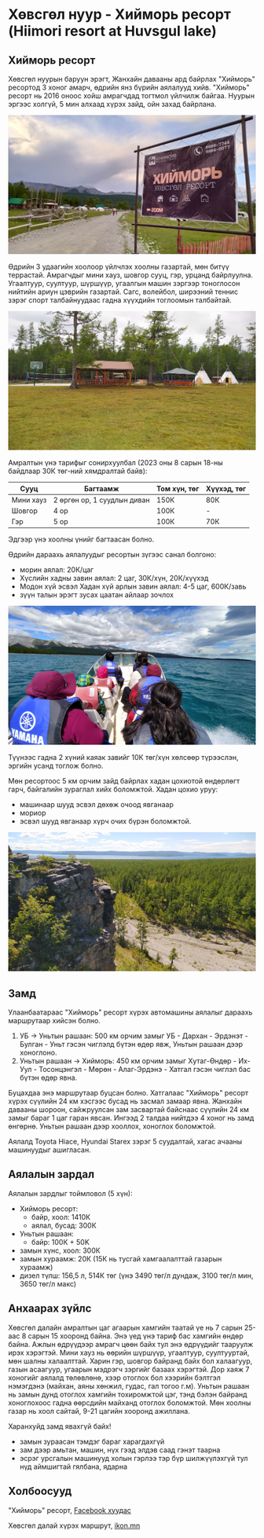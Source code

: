 # Хөвсгөл нуур - Хийморь ресорт (Hiimori resort at Huvsgul lake)

## Хийморь ресорт

Хөвсгөл нуурын баруун эрэгт, Жанхайн давааны ард байрлах "Хийморь" ресортод 3 хоног амарч, өдрийн янз бүрийн аялалууд хийв.
"Хийморь" ресорт нь 2016 оноос хойш амрагчдад тогтмол үйлчилж байгаа.
Нуурын эргээс холгүй, 5 мин алхаад хүрэх зайд, ойн захад байрлана.

!["Хийморь" ресорт](images/IMG_20230818_191448.jpg)

Өдрийн 3 удаагийн хоолоор үйлчлэх хоолны газартай, мөн битүү террастай.
Амрагчдыг мини хауз, шовгор сууц, гэр, урцанд байрлуулна.
Угаалтуур, суултуур, шүршүүр, угаалгын машин зэргээр тоноглосон нийтийн ариун цэврийн газартай.
Сагс, волейбол, ширээний теннис зэрэг спорт талбайнуудаас гадна хүүхдийн тоглоомын талбайтай.

![Тоглоомын талбай](images/IMG_20230820_095941.jpg)

Амралтын үнэ тарифыг сонирхуулбал (2023 оны 8 сарын 18-ны байдлаар 30К төг-ний хямдралтай байв):

| Сууц | Багтаамж  | Том хүн, төг | Хүүхэд, төг |
| --- | --- | --- | --- |
| Мини хауз | 2 өргөн ор, 1 суудлын диван | 150К | 80К |
| Шовгор | 4 ор | 100К | - |
| Гэр | 5 ор | 100К | 70К |

Эдгээр үнэ хоолны үнийг багтаасан болно.

Өдрийн дараахь аялалуудыг ресортын зүгээс санал болгоно:
- морин аялал: 20К/цаг
- Хүслийн хадны завин аялал: 2 цаг, 30К/хүн, 20К/хүүхэд
- Модон хүй эсвэл Хадан хүй арлын завин аялал: 4-5 цаг, 600К/завь
- зүүн талын эрэгт зусах цаатан айлаар зочлох

![Хүслийн хадны завин аялал](images/IMG_20230818_123607.jpg)

Түүнээс гадна 2 хүний каяак завийг 10К төг/хүн хөлсөөр түрээслэн, эргийн усанд тоглож болно.

Мөн ресортоос 5 км орчим зайд байрлах хадан цохиотой өндөрлөгт гарч, байгалийн зураглал хийх боломжтой.
Хадан цохио уруу:
- машинаар шууд эсвэл дөхөж очоод явганаар
- мориор
- эсвэл шууд явганаар хүрч очих бүрэн боломжтой.

![Хадан цохион дээрээс](images/IMG_20230819_113257.jpg)

## Замд

Улаанбаатараас "Хийморь" ресорт хүрэх автомашины аялалыг дараахь маршрутаар хийсэн болно.
1. УБ -> Уньтын рашаан: 500 км орчим замыг УБ - Дархан - Эрдэнэт - Булган - Уньт гэсэн чиглэлд бүтэн өдөр явж, Уньтын рашаан дээр хоноглоно.
2. Уньтын рашаан -> Хийморь: 450 км орчим замыг Хутаг-Өндөр - Их-Уул - Тосонцэнгэл - Мөрөн - Алаг-Эрдэнэ - Хатгал гэсэн чиглэл бас бүтэн өдөр явна.

Буцахдаа энэ маршрутаар буцсан болно. Хатгалаас "Хийморь" ресорт хүрэх сүүлийн 24 км хэсгээс бусад нь засмал замаар явна.
Жанхайн давааны шороон, сайжруулсан зам засвартай байснаас сүүлийн 24 км замыг бараг 1 цаг гаран явсан.
Ингээд 2 талдаа нийтдээ 4 хоног нь замд өнгөрнө. Уньтын рашаан дээр хооллох, хоноглох боломжтой.

Аялалд Toyota Hiace, Hyundai Starex зэрэг 5 суудалтай, хагас ачааны машинуудыг ашигласан.

## Аялалын зардал

Аялалын зардлыг тоймловол (5 хүн):
- Хийморь ресорт:
   - байр, хоол: 1410К
   - аялал, бусад: 300К
- Уньтын рашаан:
   - байр: 100К + 50K
- замын хүнс, хоол: 300К
- замын хураамж: 20К (15К нь тусгай хамгаалалттай газарын хураамж)
- дизел түлш: 156,5 л, 514К төг (үнэ 3490 төг/л дундаж, 3100 төг/л мин, 3650 төг/л макс)

## Анхаарах зүйлс

Хөвсгөл далайн амралтын цаг агаарын хамгийн таатай үе нь 7 сарын 25-аас 8 сарын 15 хооронд байна.
Энэ үед үнэ тариф бас хамгийн өндөр байна.
Ажлын өдрүүдээр амрагч цөөн байх тул энэ өдрүүдийг тааруулж ирэх хэрэгтэй.
Мини хауз нь өөрийн шүршүүр, угаалтуур, суултууртай, мөн шалны халаалттай.
Харин гэр, шовгор байранд байх бол халаагуур, газын асаагуур, угаарын мэдрэгч зэргийг базаах хэрэгтэй.
Дор хаяж 7 хоногийг аялалд төлөвлөнө, хээр отоглох бол хээрийн бэлтгэл нэмэгдэнэ (майхан, аяны хөнжил, гудас, гал тогоо г.м).
Уньтын рашаан нь замын дунд отоглох хамгийн тохиромжтой цэг, тэнд бэлэн байранд хоноглохоос гадна өөрсдийн майханд отоглох боломжтой.
Мөн хоолны газар нь хоол сайтай, 9-21 цагийн хооронд ажиллана.

Харанхуйд замд явахгүй байх!
- замын зураасан тэмдэг бараг харагдахгүй
- зам дээр амьтан, машин, нүх гээд элдэв саад гэнэт таарна
- эсрэг урсгалын машинууд холын гэрлээ тэр бүр шилжүүлэхгүй тул нүд аймшигтай гялбана, ядарна

## Холбоосууд

"Хийморь" ресорт, [Facebook хуудас](https://www.facebook.com/Khiimoriresortkhuvsgul/)

Хөвсгөл далай хүрэх маршрут, [ikon.mn](https://ikon.mn/n/sfm)
